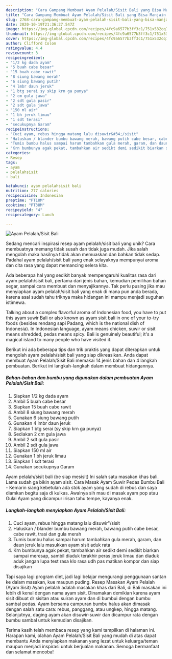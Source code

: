 ```yaml
---
description: "Cara Gampang Membuat Ayam Pelalah/Sisit Bali yang Bisa Manjain Lidah"
title: "Cara Gampang Membuat Ayam Pelalah/Sisit Bali yang Bisa Manjain Lidah"
slug: 2768-cara-gampang-membuat-ayam-pelalah-sisit-bali-yang-bisa-manjain-lidah
date: 2020-10-19T21:36:27.547Z
image: https://img-global.cpcdn.com/recipes/4fc9a6577b3ff3c1/751x532cq70/ayam-pelalahsisit-bali-foto-resep-utama.jpg
thumbnail: https://img-global.cpcdn.com/recipes/4fc9a6577b3ff3c1/751x532cq70/ayam-pelalahsisit-bali-foto-resep-utama.jpg
cover: https://img-global.cpcdn.com/recipes/4fc9a6577b3ff3c1/751x532cq70/ayam-pelalahsisit-bali-foto-resep-utama.jpg
author: Clifford Colon
ratingvalue: 4.4
reviewcount: 3
recipeingredient:
- "1/2 kg dada ayam"
- "5 buah cabe besar"
- "15 buah cabe rawit"
- "8 siung bawang merah"
- "6 siung bawang putih"
- "4 lmbr daun jeruk"
- "1 btg serai sy skip krn ga punya"
- "2 cm gula jawa"
- "2 sdt gula pasir"
- "2 sdt gula jawa"
- "150 ml air"
- "1 bh jeruk limau"
- "1 sdt terasi"
- "secukupnya Garam"
recipeinstructions:
- "Cuci ayam, rebus hingga matang lalu disuwir&#34;/sisit"
- "Haluskan / blander bumbu bawang merah, bawang putih cabe besar, cabe rawit, trasi dan gula merah"
- "Tumis bumbu halus sampai harum tambahkan gula merah, garam, dan daun jeruk lalu masukkan ayam sisit aduk rata"
- "Krn bumbunya agak pekat, tambahkan air sedikt demi sedikit biarkan sampai meresap, sambil diaduk terakhir peras jeruk limau dan diaduk aduk jangan lupa test rasa klo rasa udh pas matikan kompor dan siap disajikan"
categories:
- Resep
tags:
- ayam
- pelalahsisit
- bali

katakunci: ayam pelalahsisit bali 
nutrition: 277 calories
recipecuisine: Indonesian
preptime: "PT18M"
cooktime: "PT38M"
recipeyield: "4"
recipecategory: Lunch

---
```



![Ayam Pelalah/Sisit Bali](https://img-global.cpcdn.com/recipes/4fc9a6577b3ff3c1/751x532cq70/ayam-pelalahsisit-bali-foto-resep-utama.jpg)

Sedang mencari inspirasi resep ayam pelalah/sisit bali yang unik? Cara membuatnya memang tidak susah dan tidak juga mudah. Jika salah mengolah maka hasilnya tidak akan memuaskan dan bahkan tidak sedap. Padahal ayam pelalah/sisit bali yang enak selayaknya mempunyai aroma dan cita rasa yang dapat memancing selera kita.

Ada beberapa hal yang sedikit banyak mempengaruhi kualitas rasa dari ayam pelalah/sisit bali, pertama dari jenis bahan, kemudian pemilihan bahan segar, sampai cara membuat dan menyajikannya. Tak perlu pusing jika mau menyiapkan ayam pelalah/sisit bali yang enak di mana pun anda berada, karena asal sudah tahu triknya maka hidangan ini mampu menjadi suguhan istimewa.

Talking about a complex flavorful aroma of Indonesian food, you have to put this ayam suwir Bali or also known as ayam sisit bali in one of your to-try foods (besides rendang sapi Padang, which is the national dish of Indonesia). In Indonesian language, ayam means chicken, suwir or sisit means shredded, pedas means spicy. Bali is genuinely beautiful; it&#39;s a magical island to many people who have visited it.


Berikut ini ada beberapa tips dan trik praktis yang dapat diterapkan untuk mengolah ayam pelalah/sisit bali yang siap dikreasikan. Anda dapat membuat Ayam Pelalah/Sisit Bali memakai 14 jenis bahan dan 4 langkah pembuatan. Berikut ini langkah-langkah dalam membuat hidangannya.

<!--inarticleads1-->

##### Bahan-bahan dan bumbu yang digunakan dalam pembuatan Ayam Pelalah/Sisit Bali:

1. Siapkan 1/2 kg dada ayam
1. Ambil 5 buah cabe besar
1. Siapkan 15 buah cabe rawit
1. Ambil 8 siung bawang merah
1. Gunakan 6 siung bawang putih
1. Gunakan 4 lmbr daun jeruk
1. Siapkan 1 btg serai (sy skip krn ga punya)
1. Sediakan 2 cm gula jawa
1. Ambil 2 sdt gula pasir
1. Ambil 2 sdt gula jawa
1. Siapkan 150 ml air
1. Gunakan 1 bh jeruk limau
1. Siapkan 1 sdt terasi
1. Gunakan secukupnya Garam


Ayam pelalah/sisit bali (be siap mesisit) Ini salah satu masakan khas bali. Lama sudah ga bikin ayam sisit. Cara Masak Ayam Suwir Pedas Bumbu Bali - Kemarin siang kebetulan ada stok ayam yang sudah di rebus dan saya diamkan begitu saja di kulkas. Awalnya sih mau di masak ayam pop atau Gulai Ayam yang dicampur irisan tahu tempe, kayanya enak. 

<!--inarticleads2-->

##### Langkah-langkah menyiapkan Ayam Pelalah/Sisit Bali:

1. Cuci ayam, rebus hingga matang lalu disuwir&#34;/sisit
1. Haluskan / blander bumbu bawang merah, bawang putih cabe besar, cabe rawit, trasi dan gula merah
1. Tumis bumbu halus sampai harum tambahkan gula merah, garam, dan daun jeruk lalu masukkan ayam sisit aduk rata
1. Krn bumbunya agak pekat, tambahkan air sedikt demi sedikit biarkan sampai meresap, sambil diaduk terakhir peras jeruk limau dan diaduk aduk jangan lupa test rasa klo rasa udh pas matikan kompor dan siap disajikan


Tapi saya lagi program diet, jadi lagi belajar mengurangi penggunaan santan ke dalam masakan, kue maupun puding. Resep Masakan Ayam Pelalah (Ayam Sisit) Ayam pelalah adalah masakan khas dari Bali, di Bali masakan ini lebih di kenal dengan nama ayam sisit. Dinamakan demikian karena ayam sisit dibuat dr sisitan atau suiran ayam dan di bumbui dengan bumbu sambal pedas. Ayam bersama campuran bumbu halus akan dimasak dengan salah satu cara: rebus, panggang, atau ungkep, hingga matang. Selanjutnya, daging ayam akan disuwir-suwir dan dicampur rata dengan bumbu sambal untuk kemudian disajikan. 

Terima kasih telah membaca resep yang kami tampilkan di halaman ini. Harapan kami, olahan Ayam Pelalah/Sisit Bali yang mudah di atas dapat membantu Anda menyiapkan makanan yang lezat untuk keluarga/teman maupun menjadi inspirasi untuk berjualan makanan. Semoga bermanfaat dan selamat mencoba!
